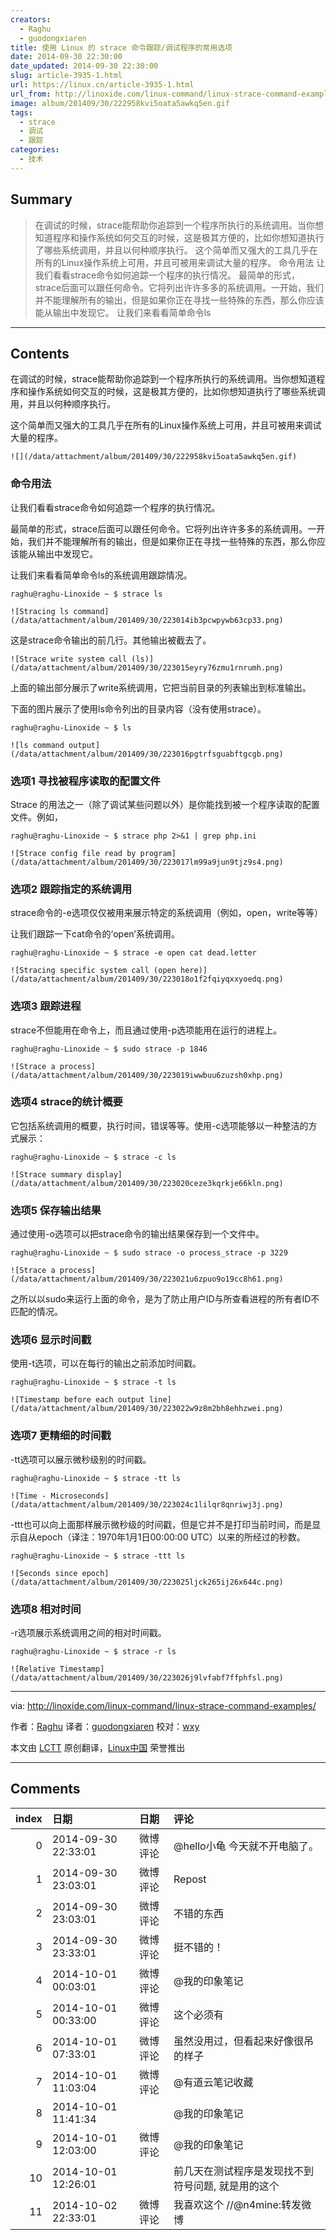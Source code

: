 ```yaml
---
creators:
  - Raghu
  - guodongxiaren
title: 使用 Linux 的 strace 命令跟踪/调试程序的常用选项
date: 2014-09-30 22:30:00
date_updated: 2014-09-30 22:30:00
slug: article-3935-1.html
url: https://linux.cn/article-3935-1.html
url_from: http://linoxide.com/linux-command/linux-strace-command-examples/
image: album/201409/30/222958kvi5oata5awkq5en.gif
tags:
  - strace
  - 调试
  - 跟踪
categories:
  - 技术
---
```


## Summary

> 在调试的时候，strace能帮助你追踪到一个程序所执行的系统调用。当你想知道程序和操作系统如何交互的时候，这是极其方便的，比如你想知道执行了哪些系统调用，并且以何种顺序执行。 这个简单而又强大的工具几乎在所有的Linux操作系统上可用，并且可被用来调试大量的程序。  命令用法 让我们看看strace命令如何追踪一个程序的执行情况。 最简单的形式，strace后面可以跟任何命令。它将列出许许多多的系统调用。一开始，我们并不能理解所有的输出，但是如果你正在寻找一些特殊的东西，那么你应该能从输出中发现它。 让我们来看看简单命令ls

***

<!-- more -->

## Contents

在调试的时候，strace能帮助你追踪到一个程序所执行的系统调用。当你想知道程序和操作系统如何交互的时候，这是极其方便的，比如你想知道执行了哪些系统调用，并且以何种顺序执行。

这个简单而又强大的工具几乎在所有的Linux操作系统上可用，并且可被用来调试大量的程序。

`![](/data/attachment/album/201409/30/222958kvi5oata5awkq5en.gif)`

### 命令用法

让我们看看strace命令如何追踪一个程序的执行情况。

最简单的形式，strace后面可以跟任何命令。它将列出许许多多的系统调用。一开始，我们并不能理解所有的输出，但是如果你正在寻找一些特殊的东西，那么你应该能从输出中发现它。

让我们来看看简单命令ls的系统调用跟踪情况。

```shell
raghu@raghu-Linoxide ~ $ strace ls
```

`![Stracing ls command](/data/attachment/album/201409/30/223014ib3pcwpywb63cp33.png)`

这是strace命令输出的前几行。其他输出被截去了。

`![Strace write system call (ls)](/data/attachment/album/201409/30/223015eyry76zmu1rnrumh.png)`

上面的输出部分展示了write系统调用，它把当前目录的列表输出到标准输出。

下面的图片展示了使用ls命令列出的目录内容（没有使用strace）。

```shell
raghu@raghu-Linoxide ~ $ ls
```

`![ls command output](/data/attachment/album/201409/30/223016pgtrfsguabftgcgb.png)`

### 选项1 寻找被程序读取的配置文件

Strace 的用法之一（除了调试某些问题以外）是你能找到被一个程序读取的配置文件。例如，

```shell
raghu@raghu-Linoxide ~ $ strace php 2>&1 | grep php.ini
```

`![Strace config file read by program](/data/attachment/album/201409/30/223017lm99a9jun9tjz9s4.png)`

### 选项2 跟踪指定的系统调用

strace命令的-e选项仅仅被用来展示特定的系统调用（例如，open，write等等）

让我们跟踪一下cat命令的‘open’系统调用。

```shell
raghu@raghu-Linoxide ~ $ strace -e open cat dead.letter
```

`![Stracing specific system call (open here)](/data/attachment/album/201409/30/223018o1f2fqiyqxxyoedq.png)`

### 选项3 跟踪进程

strace不但能用在命令上，而且通过使用-p选项能用在运行的进程上。

```shell
raghu@raghu-Linoxide ~ $ sudo strace -p 1846
```

`![Strace a process](/data/attachment/album/201409/30/223019iwwbuu6zuzsh0xhp.png)`

### 选项4 strace的统计概要

它包括系统调用的概要，执行时间，错误等等。使用-c选项能够以一种整洁的方式展示：

```shell
raghu@raghu-Linoxide ~ $ strace -c ls
```

`![Strace summary display](/data/attachment/album/201409/30/223020ceze3kqrkje66kln.png)`

### 选项5 保存输出结果

通过使用-o选项可以把strace命令的输出结果保存到一个文件中。

```shell
raghu@raghu-Linoxide ~ $ sudo strace -o process_strace -p 3229
```

`![Strace a process](/data/attachment/album/201409/30/223021u6zpuo9o19cc8h61.png)`

之所以以sudo来运行上面的命令，是为了防止用户ID与所查看进程的所有者ID不匹配的情况。

### 选项6 显示时间戳

使用-t选项，可以在每行的输出之前添加时间戳。

```shell
raghu@raghu-Linoxide ~ $ strace -t ls
```

`![Timestamp before each output line](/data/attachment/album/201409/30/223022w9z8m2bh8ehhzwei.png)`

### 选项7 更精细的时间戳

-tt选项可以展示微秒级别的时间戳。

```shell
raghu@raghu-Linoxide ~ $ strace -tt ls
```

`![Time - Microseconds](/data/attachment/album/201409/30/223024c1lilqr8qnriwj3j.png)`

-ttt也可以向上面那样展示微秒级的时间戳，但是它并不是打印当前时间，而是显示自从epoch（译注：1970年1月1日00:00:00 UTC）以来的所经过的秒数。

```shell
raghu@raghu-Linoxide ~ $ strace -ttt ls
```

`![Seconds since epoch](/data/attachment/album/201409/30/223025ljck265ij26x644c.png)`

### 选项8 相对时间

-r选项展示系统调用之间的相对时间戳。

```shell
raghu@raghu-Linoxide ~ $ strace -r ls
```

`![Relative Timestamp](/data/attachment/album/201409/30/223026j9lvfabf7ffphfsl.png)`

---

via: <http://linoxide.com/linux-command/linux-strace-command-examples/>

作者：[Raghu](http://linoxide.com/author/raghu/) 译者：[guodongxiaren](https://github.com/guodongxiaren) 校对：[wxy](https://github.com/wxy)

本文由 [LCTT](https://github.com/LCTT/TranslateProject) 原创翻译，[Linux中国](https://linux.cn/) 荣誉推出

***

## Comments

|   index | 日期                | 日期     | 评论                                               |
|--------:|:--------------------|:---------|:---------------------------------------------------|
|       0 | 2014-09-30 22:33:01 | 微博评论 | @hello小龟 今天就不开电脑了。                      |
|       1 | 2014-09-30 23:03:01 | 微博评论 | Repost                                             |
|       2 | 2014-09-30 23:03:01 | 微博评论 | 不错的东西                                         |
|       3 | 2014-09-30 23:33:01 | 微博评论 | 挺不错的！                                         |
|       4 | 2014-10-01 00:03:01 | 微博评论 | @我的印象笔记                                      |
|       5 | 2014-10-01 00:33:00 | 微博评论 | 这个必须有                                         |
|       6 | 2014-10-01 07:33:01 | 微博评论 | 虽然没用过，但看起来好像很吊的样子                 |
|       7 | 2014-10-01 11:03:04 | 微博评论 | @有道云笔记收藏                                    |
|       8 | 2014-10-01 11:41:34 |          | @我的印象笔记                                      |
|       9 | 2014-10-01 12:03:00 | 微博评论 | @我的印象笔记                                      |
|      10 | 2014-10-01 12:26:01 |          | 前几天在测试程序是发现找不到符号问题, 就是用的这个 |
|      11 | 2014-10-02 22:33:01 | 微博评论 | 我喜欢这个 //@n4mine:转发微博                      |
